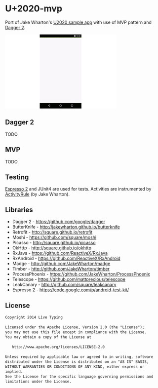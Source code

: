 U+2020-mvp
======

Port of Jake Wharton's [U2020 sample app][u2020] with use of MVP pattern and [Dagger 2][dagger2].

![Debug drawer](u2020-mvp.gif)

Dagger 2
-------
TODO



MVP
-------
TODO



Testing
-------
[Espresso 2][espresso2] and JUnit4 are used for tests. Activities are instrumented by [ActivityRule][activityrule] (by Jake Wharton).



Libraries
-------
 * Dagger 2 - https://github.com/google/dagger
 * ButterKnife - http://jakewharton.github.io/butterknife
 * Retrofit - http://square.github.io/retrofit
 * Moshi - https://github.com/square/moshi
 * Picasso - http://square.github.io/picasso
 * OkHttp - http://square.github.io/okhttp
 * RxJava - https://github.com/ReactiveX/RxJava
 * RxAndroid - https://github.com/ReactiveX/RxAndroid
 * Madge - http://github.com/JakeWharton/madge
 * Timber - http://github.com/JakeWharton/timber
 * ProcessPhoenix - https://github.com/JakeWharton/ProcessPhoenix
 * Telescope - https://github.com/mattprecious/telescope
 * LeakCanary - http://github.com/square/leakcanary
 * Espresso 2 - https://code.google.com/p/android-test-kit/



License
-------

    Copyright 2014 Live Typing

    Licensed under the Apache License, Version 2.0 (the "License");
    you may not use this file except in compliance with the License.
    You may obtain a copy of the License at

       http://www.apache.org/licenses/LICENSE-2.0

    Unless required by applicable law or agreed to in writing, software
    distributed under the License is distributed on an "AS IS" BASIS,
    WITHOUT WARRANTIES OR CONDITIONS OF ANY KIND, either express or implied.
    See the License for the specific language governing permissions and
    limitations under the License.

[u2020]: https://github.com/JakeWharton/u2020
[mortar]: https://github.com/square/mortar
[dagger2]: https://github.com/google/dagger
[espresso2]: https://code.google.com/p/android-test-kit/wiki/EspressoSetupInstructions
[activityrule]: https://gist.github.com/JakeWharton/1c2f2cadab2ddd97f9fb
